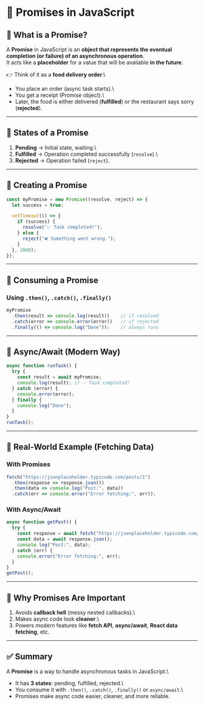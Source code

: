 # 🔮 Promises in JavaScript

## 🔹 What is a Promise?

A **Promise** in JavaScript is an **object that represents the eventual
completion (or failure) of an asynchronous operation**.\
It acts like a **placeholder** for a value that will be available **in
the future**.

👉 Think of it as a **food delivery order**:\
- You place an order (async task starts).\
- You get a receipt (Promise object).\
- Later, the food is either delivered (**fulfilled**) or the restaurant
says sorry (**rejected**).

------------------------------------------------------------------------

## 🔹 States of a Promise

1.  **Pending** → Initial state, waiting.\
2.  **Fulfilled** → Operation completed successfully (`resolve`).\
3.  **Rejected** → Operation failed (`reject`).

------------------------------------------------------------------------

## 🔹 Creating a Promise

``` js
const myPromise = new Promise((resolve, reject) => {
  let success = true;

  setTimeout(() => {
    if (success) {
      resolve("✅ Task completed!");
    } else {
      reject("❌ Something went wrong.");
    }
  }, 2000);
});
```

------------------------------------------------------------------------

## 🔹 Consuming a Promise

### Using `.then()`, `.catch()`, `.finally()`

``` js
myPromise
  .then(result => console.log(result))    // if resolved
  .catch(error => console.error(error))   // if rejected
  .finally(() => console.log("Done"));    // always runs
```

------------------------------------------------------------------------

## 🔹 Async/Await (Modern Way)

``` js
async function runTask() {
  try {
    const result = await myPromise;
    console.log(result); // ✅ Task completed!
  } catch (error) {
    console.error(error);
  } finally {
    console.log("Done");
  }
}
runTask();
```

------------------------------------------------------------------------

## 🔹 Real-World Example (Fetching Data)

### With Promises

``` js
fetch("https://jsonplaceholder.typicode.com/posts/1")
  .then(response => response.json())
  .then(data => console.log("Post:", data))
  .catch(err => console.error("Error fetching:", err));
```

### With Async/Await

``` js
async function getPost() {
  try {
    const response = await fetch("https://jsonplaceholder.typicode.com/posts/1");
    const data = await response.json();
    console.log("Post:", data);
  } catch (err) {
    console.error("Error fetching:", err);
  }
}
getPost();
```

------------------------------------------------------------------------

## 🔹 Why Promises Are Important

1.  Avoids **callback hell** (messy nested callbacks).\
2.  Makes async code look **cleaner**.\
3.  Powers modern features like **fetch API**, **async/await**, **React
    data fetching**, etc.

------------------------------------------------------------------------

## ✅ Summary

A **Promise** is a way to handle asynchronous tasks in JavaScript.\
- It has **3 states**: pending, fulfilled, rejected.\
- You consume it with `.then()`, `.catch()`, `.finally()` or
`async/await`.\
- Promises make async code easier, cleaner, and more reliable.

